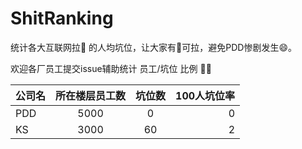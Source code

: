 # ShitRanking
统计各大互联网拉💩 的人均坑位，让大家有💩可拉，避免PDD惨剧发生😄。

欢迎各厂员工提交issue辅助统计 员工/坑位 比例 🎉🎉



| 公司名        | 所在楼层员工数           | 坑位数  |  100人坑位率  |
| ------------- |:-------------:|:-------------:| -----:|
| PDD     | 5000 | 0 | 0 |
| KS      | 3000      |   60 |  2 |
